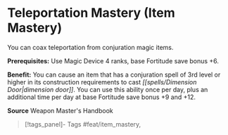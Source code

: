 ﻿---
cssclass: [feats]

---
# Teleportation Mastery (Item Mastery)

You can coax teleportation from conjuration magic items.

**Prerequisites:** Use Magic Device 4 ranks, base Fortitude save bonus +6.

**Benefit:** You can cause an item that has a conjuration spell of 3rd level or higher in its construction requirements to cast _[[spells/Dimension Door|dimension door]]_. You can use this ability once per day, plus an additional time per day at base Fortitude save bonus +9 and +12.

**Source** Weapon Master's Handbook
>[!tags_panel]- Tags
> #feat/item_mastery, 